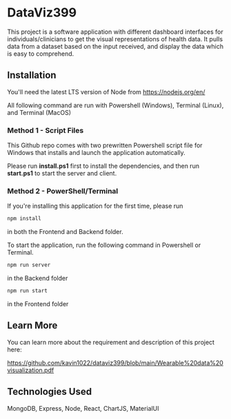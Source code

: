 # DataViz399

This project is a software application with different dashboard interfaces for individuals/clinicians to get the visual representations of health data. It pulls data from a dataset based on the input received, and display the data which is easy to comprehend. 

## Installation

You'll need the latest LTS version of Node from https://nodejs.org/en/



All following command are run with Powershell (Windows), Terminal (Linux), and Terminal (MacOS)

### Method 1 - Script Files

This Github repo comes with two prewritten Powershell script file for Windows that installs and launch the application automatically. 

Please run **install.ps1** first to install the dependencies, and then run **start.ps1** to start the server and client. 

### Method 2 - PowerShell/Terminal

If you're installing this application for the first time, please run

```bash
npm install
```
in both the Frontend and Backend folder.

To start the application, run the following command in Powershell or Terminal.

```bash
npm run server
```
in the Backend folder
```bash
npm run start
```
in the Frontend folder

## Learn More

You can learn more about the requirement and description of this project here:

https://github.com/kavin1022/dataviz399/blob/main/Wearable%20data%20visualization.pdf

## Technologies Used

MongoDB, Express, Node, React, ChartJS, MaterialUI
